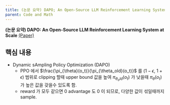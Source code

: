 ```yaml
---
title: (논문 요약) DAPO; An Open-Source LLM Reinforcement Learning System at Scale
parent: Code and Math
---
```


**(논문 요약) DAPO: An Open-Source LLM Reinforcement Learning System at Scale** [(Paper)](https://arxiv.org/pdf/2503.14476)


## 핵심 내용
- Dynamic sAmpling Policy Optimization (DAPO)
   - PPO 에서 $\frac{\pi_{\theta}(o_t)}{\pi_{\theta_old}(o_t)}$ 를 ($1-\epsilon$, $1+\epsilon$) 범위로 clipping 할때 upper bound 값을 높여 $\pi_{\theta_old}(o_t)$ 가 낮을때 $\pi_{\theta}(o_t)$ 가 높은 값을 갖을수 있도록 함.
   - reward 가 모두 같으면 0 advantage 도 0 이 되므로, 다양한 값이 섞일때까지 sample.
